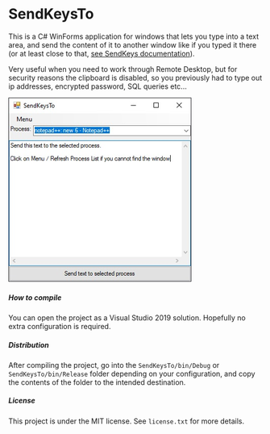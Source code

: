 # SendKeysTo

This is a C# WinForms application for windows that lets you type into a text area, and send the content of it to another window like if you typed it there (or at least close to that, [see SendKeys documentation](https://docs.microsoft.com/en-us/dotnet/api/system.windows.forms.sendkeys.send?view=windowsdesktop-6.0)).

Very useful when you need to work through Remote Desktop, but for security reasons the clipboard is disabled, so you previously had to type out ip addresses, encrypted password, SQL queries etc...

![Screenshot of the application](https://github.com/Avalancs/SendKeysTo/raw/main/screenshot.jpg)

##### How to compile

You can open the project as a Visual Studio 2019 solution. Hopefully no extra configuration is required.

##### Distribution

After compiling the project, go into the `SendKeysTo/bin/Debug` or `SendKeysTo/bin/Release` folder depending on your configuration, and copy the contents of the folder to the intended destination.

##### License

This project is under the MIT license. See `license.txt` for more details.


